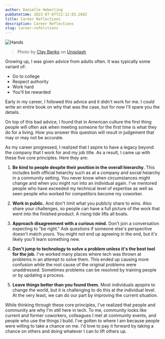 ```yaml
---
author: Danielle Heberling
pubDatetime: 2023-07-07T22:12:03.284Z
title: Career Reflections
description: Career Reflections
slug: career-refelctions
---
```


![Hands](/assets/hands.jpg)

> Photo by <a href="https://unsplash.com/@claybanks?utm_source=unsplash&utm_medium=referral&utm_content=creditCopyText">Clay Banks</a> on <a href="https://unsplash.com/photos/LjqARJaJotc?utm_source=unsplash&utm_medium=referral&utm_content=creditCopyText">Unsplash</a>

Growing up, I was given advice from adults often. It was typically some variant of:

- Go to college
- Respect authority
- Work hard
- You'll be rewarded

Early in my career, I followed this advice and it didn't work for me. I could write an entire book on why that was the case, but for now I'll spare you the details.

On top of this bad advice, I found that in American culture the first thing people will often ask when meeting someone for the first time is what they do for a living. How you answer this question will result in judgement that may or may not be accurate.

As my career progressed, I realized that I aspire to have a legacy beyond the company that I work for and my job title. As a result, I came up with these five core principles. Here they are:

1. **Be kind to people despite their position in the overall hierarchy.** This includes both official heiarchy such as at a company and social heiarchy in a community setting. You never know when circumstances might change and when you might run into an individual again. I've mentored people who have exceeded my technical level of expertise as well as seen people who worked for competitors become my coworker.

2. **Work in public.** And don't limit what you publicly share to wins. Also share your challenges, so people can have a full picture of the work that went into the finished product. A rising tide lifts all boats.

3. **Approach disagreement with a curious mind.** Don't join a conversation expecting to "be right." Ask questions if someone else's perspective doesn't match yours. You might not end up agreeing in the end, but it's likely you'll learn something new.

4. **Don't jump to technology to solve a problem unless it's the best tool for the job.** I've worked many places where tech was thrown at problems in an attempt to solve them. This ended up causing more confusion while the root cause of the original problems were unaddressed. Sometimes problems can be resolved by training people or by updating a process.

5. **Leave things better than you found them.** Most individuals apspire to change the world, but it is challenging to do this at the individual level. At the very least, we can do our part by improving the current situation.

While thinking through these core principles, I've realized that people and community are why I'm still here in tech. To me, community looks like current and former coworkers, colleagues I met at community events, and people who use the things I build. I've gotten to where I am because people were willing to take a chance on me. I'd love to pay it forward by taking a chance on others and doing whatever I can to lift others up.
